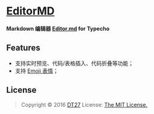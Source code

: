 # [EditorMD](https://dt27.org/php/editormd-for-typecho/)

**Markdown 编辑器 [Editor.md](https://pandao.github.io/editor.md/) for Typecho**

## Features
- 支持实时预览、代码/表格插入、代码折叠等功能；
- 支持 [Emoji 表情](http://www.emoji-cheat-sheet.com/)；

## License
> Copyright © 2016 [DT27](https://dt27.org)
> License: [The MIT License.](https://github.com/DT27/EditorMD/blob/master/LICENSE)